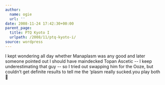 ```yaml
---
author:
  name: ogie
  url: ''
date: 2008-11-24 17:42:30+00:00
parent_page:
  title: PTQ Kyoto I
  urlpath: /2008/11/ptq-kyoto-i/
source: wordpress
---
```


I kept wondering all day whether Manaplasm was any good and later someone  pointed out I should have maindecked Topan Ascetic -- I keep underestimating  that guy -- so I tried out swapping him for the Ooze, but couldn’t get definite  results to tell me the ‘plasm really sucked.you play both 🙂